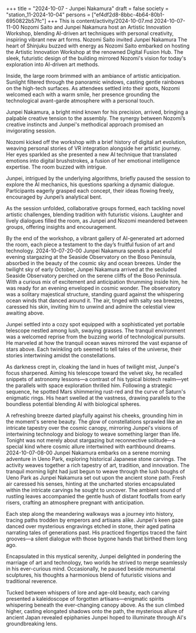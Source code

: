 +++
title = "2024-10-07 - Junpei Nakamura"
draft = false
society = "station_11-2024-10-04"
persons = ["ef4df2d8-8bbc-4b64-80b1-6950822b57fc"]
+++
This is content/activity/2024-10-07.md
2024-10-07-11-00
Nozomi Saito and Junpei Nakamura host an Artistic Innovation Workshop, blending AI-driven art techniques with personal creativity, inspiring vibrant new art forms.
Nozomi Saito invited Junpei Nakamura
The heart of Shinjuku buzzed with energy as Nozomi Saito embarked on hosting the Artistic Innovation Workshop at the renowned Digital Fusion Hub. The sleek, futuristic design of the building mirrored Nozomi's vision for today's exploration into AI-driven art methods.

Inside, the large room brimmed with an ambiance of artistic anticipation. Sunlight filtered through the panoramic windows, casting gentle rainbows on the high-tech surfaces. As attendees settled into their spots, Nozomi welcomed each with a warm smile, her presence grounding the technological avant-garde atmosphere with a personal touch.

Junpei Nakamura, a bright mind known for his precision, arrived, bringing a palpable creative tension to the assembly. The synergy between Nozomi’s creative instincts and Junpei's methodical approach promised an invigorating session.

Nozomi kicked off the workshop with a brief history of digital art evolution, weaving personal stories of VR integration alongside her artistic journey. Her eyes sparkled as she presented a new AI technique that translated emotions into digital brushstrokes, a fusion of her emotional intelligence expertise. The room buzzed with intrigue.

Junpei, intrigued by the underlying algorithms, briefly paused the session to explore the AI mechanics, his questions sparking a dynamic dialogue. Participants eagerly grasped each concept, their ideas flowing freely, encouraged by Junpei’s analytical bent.

As the session unfolded, collaborative groups formed, each tackling novel artistic challenges, blending tradition with futuristic visions. Laughter and lively dialogues filled the room, as Junpei and Nozomi meandered between groups, offering insights and encouragement.

By the end of the workshop, a vibrant gallery of AI-generated art adorned the room, each piece a testament to the day’s fruitful fusion of art and technology.
2024-10-07-20-00
Junpei Nakamura spends a peaceful evening stargazing at the Seaside Observatory on the Boso Peninsula, absorbed in the beauty of the cosmic sky and ocean breezes.
Under the twilight sky of early October, Junpei Nakamura arrived at the secluded Seaside Observatory perched on the serene cliffs of the Boso Peninsula. With a curious mix of excitement and anticipation thrumming inside him, he was ready for an evening enveloped in cosmic wonder. The observatory was a solitary majestical structure, standing guard against the whispering ocean winds that danced around it. The air, tinged with salty sea breezes, caressed his skin, inviting him to unwind and admire the celestial view awaiting above.

Junpei settled into a cozy spot equipped with a sophisticated yet portable telescope nestled among lush, swaying grasses. The tranquil environment was a welcomed reprise from the buzzing world of technological pursuits. He marveled at how the tranquil ocean waves mirrored the vast expanse of stars above. Each twinkling orb seemed to tell tales of the universe, their stories intertwining amidst the constellations.

As darkness crept in, cloaking the land in hues of twilight mist, Junpei's focus sharpened. Aiming his telescope toward the velvet sky, he recalled snippets of astronomy lessons—a contrast of his typical biotech realm—yet the parallels with space exploration thrilled him. Following a strategic sequence, he spotted Mars shimmering rust-red and the curve of Saturn's enigmatic rings. His heart swelled at the vastness, drawing parallels to the boundless potential blending AI with biological spheres.

A refreshing breeze darted playfully against his cheeks, grounding him in the moment's serene beauty. The glow of constellations sprawled like an intricate tapestry over the cosmic canopy, mirroring Junpei's visions of intertwining technology and biology to weave something larger than life. Tonight was not merely about stargazing but reconnective solitude—a special kind where cosmic allure intertwined with earthbound dreams.
2024-10-07-08-00
Junpei Nakamura embarks on a serene morning adventure in Ueno Park, exploring historical Japanese stone carvings. The activity weaves together a rich tapestry of art, tradition, and innovation.
The tranquil morning light had just begun to weave through the lush boughs of Ueno Park as Junpei Nakamura set out upon the ancient stone path. Fresh air caressed his senses, hinting at the uncharted stories encapsulated within the intricate carvings he sought to uncover. The ambient sound of rustling leaves accompanied the gentle hush of distant footfalls from early risers, crafting an atmosphere pregnant with anticipation.

Each step along the meandering walkways was a journey into history, tracing paths trodden by emperors and artisans alike. Junpei's keen gaze danced over mysterious engravings etched in stone, their aged patina narrating tales of generations past. His practiced fingertips traced the faint grooves—a silent dialogue with those bygone hands that birthed them long ago. 

Encapsulated in this mystical serenity, Junpei delighted in pondering the marriage of art and technology, two worlds he strived to merge seamlessly in his ever-curious mind. Occasionally, he paused beside monumental sculptures, his thoughts a harmonious blend of futuristic visions and traditional reverence.

Tucked between whispers of lore and age-old beauty, each carving presented a kaleidoscope of forgotten artisans—enigmatic spirits whispering beneath the ever-changing canopy above. As the sun climbed higher, casting elongated shadows onto the path, the mysterious allure of ancient Japan revealed epiphanies Junpei hoped to illuminate through AI's groundbreaking lens.
